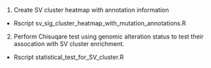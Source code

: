 1. Create SV cluster heatmap with annotation information 

* Rscript sv_sig_cluster_heatmap_with_mutation_annotations.R

2. Perform Chisuqare test using genomic alteration status to test their assocation with SV cluster enrichment.

* Rscript statistical_test_for_SV_cluster.R
